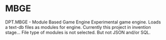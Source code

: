 # MBGE
DPT.MBGE - Module Based Game Engine 
Experimental game engine. Loads a text-db files as modules for engine. 
Currently this project in invention stage... 
File type of modules is not selected. But not JSON and/or SQL. 
